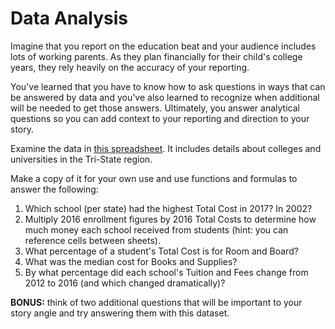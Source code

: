 # Data Analysis

Imagine that you report on the education beat and your audience includes lots of working parents. As they plan financially for their child's college years, they rely heavily on the accuracy of your reporting.

You've learned that you have to know how to ask questions in ways that can be answered by data and you've also learned to recognize when additional will be needed to get those answers. Ultimately, you answer analytical questions so you can add context to your reporting and direction to your story.

<p>Examine the data in <a href="https://docs.google.com/spreadsheets/d/1X5IXGd1vdzRHjtg18ntcmOTSobp0BnXzgTT8tswfCIU/edit?usp=sharing" target="_blank">this spreadsheet</a>. It includes details about colleges and universities in the Tri-State region.</p>

Make a copy of it for your own use and use functions and formulas to answer the following:
1. Which school (per state) had the highest Total Cost in 2017? In 2002?
2. Multiply 2016 enrollment figures by 2016 Total Costs to determine how much money each school received from students (hint: you can reference cells between sheets).
3. What percentage of a student's Total Cost is for Room and Board?
4. What was the median cost for Books and Supplies?
5. By what percentage did each school's Tuition and Fees change from 2012 to 2016 (and which changed dramatically)?

__BONUS:__ think of two additional questions that will be important to your story angle and try answering them with this dataset.
